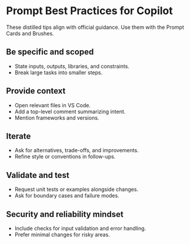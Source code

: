 # Prompt Best Practices for Copilot

These distilled tips align with official guidance.
Use them with the Prompt Cards and Brushes.

## Be specific and scoped

- State inputs, outputs, libraries, and constraints.
- Break large tasks into smaller steps.

## Provide context

- Open relevant files in VS Code.
- Add a top-level comment summarizing intent.
- Mention frameworks and versions.

## Iterate

- Ask for alternatives, trade-offs, and improvements.
- Refine style or conventions in follow-ups.

## Validate and test

- Request unit tests or examples alongside changes.
- Ask for boundary cases and failure modes.

## Security and reliability mindset

- Include checks for input validation and error handling.
- Prefer minimal changes for risky areas.
